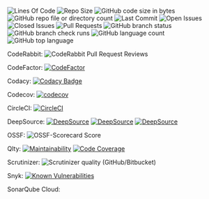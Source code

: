 ![Lines Of Code](https://tokei.rs/b1/github/LCSOGthb/GAG-Trade-Sys)
![Repo Size](https://img.shields.io/github/repo-size/LCSOGthb/GAG-Trade-Sys)
![GitHub code size in bytes](https://img.shields.io/github/languages/code-size/LCSOGthb/GAG-Trade-Sys)
![GitHub repo file or directory count](https://img.shields.io/github/directory-file-count/LCSOGthb/GAG-Trade-Sys)
![Last Commit](https://img.shields.io/github/last-commit/LCSOGthb/GAG-Trade-Sys)
![Open Issues](https://img.shields.io/github/issues/LCSOGthb/GAG-Trade-Sys)
![Closed Issues](https://img.shields.io/github/issues-closed/LCSOGthb/GAG-Trade-Sys)
![Pull Requests](https://img.shields.io/github/issues-pr/LCSOGthb/GAG-Trade-Sys)
![GitHub branch status](https://img.shields.io/github/checks-status/LCSOGthb/GAG-Trade-Sys/main)
![GitHub branch check runs](https://img.shields.io/github/check-runs/LCSOGthb/GAG-Trade-Sys/main)
![GitHub language count](https://img.shields.io/github/languages/count/LCSOGthb/GAG-Trade-Sys)
![GitHub top language](https://img.shields.io/github/languages/top/LCSOGthb/GAG-Trade-Sys)

CodeRabbit:
![CodeRabbit Pull Request Reviews](https://img.shields.io/coderabbit/prs/github/LCSOGthb/GAG-Trade-Sys?utm_source=oss&utm_medium=github&utm_campaign=LCSOGthb%2FGAG-Trade-Sys&labelColor=171717&color=FF570A&link=https%3A%2F%2Fcoderabbit.ai&label=CodeRabbit+Reviews)

CodeFactor:
[![CodeFactor](https://www.codefactor.io/repository/github/lcsogthb/gag-trade-sys/badge)](https://www.codefactor.io/repository/github/lcsogthb/gag-trade-sys)

Codacy:
[![Codacy Badge](https://app.codacy.com/project/badge/Grade/2a6d55aa38174189b725fce7139f2003)](https://app.codacy.com/gh/LCSOGthb/GAG-Trade-Sys/dashboard?utm_source=gh&utm_medium=referral&utm_content=&utm_campaign=Badge_grade)

Codecov:
[![codecov](https://codecov.io/github/LCSOGthb/GAG-Trade-Sys/graph/badge.svg?token=t1v9D7ZHZV)](https://codecov.io/github/LCSOGthb/GAG-Trade-Sys)

CircleCI:
[![CircleCI](https://dl.circleci.com/status-badge/img/gh/LCSOGthb/GAG-Trade-Sys/tree/main.svg?style=svg)](https://dl.circleci.com/status-badge/redirect/gh/LCSOGthb/GAG-Trade-Sys/tree/main)

DeepSource:
[![DeepSource](https://app.deepsource.com/gh/LCSOGthb/GAG-Trade-Sys.svg/?label=code+coverage&show_trend=true&token=FCzKwJkJlnNsdlo2nkxMwSXO)](https://app.deepsource.com/gh/LCSOGthb/GAG-Trade-Sys/)
[![DeepSource](https://app.deepsource.com/gh/LCSOGthb/GAG-Trade-Sys.svg/?label=active+issues&show_trend=true&token=FCzKwJkJlnNsdlo2nkxMwSXO)](https://app.deepsource.com/gh/LCSOGthb/GAG-Trade-Sys/)
[![DeepSource](https://app.deepsource.com/gh/LCSOGthb/GAG-Trade-Sys.svg/?label=resolved+issues&show_trend=true&token=FCzKwJkJlnNsdlo2nkxMwSXO)](https://app.deepsource.com/gh/LCSOGthb/GAG-Trade-Sys/)

OSSF:
![OSSF-Scorecard Score](https://img.shields.io/ossf-scorecard/github.com/LCSOGthb/GAG-Trade-Sys)

Qlty:
[![Maintainability](https://qlty.sh/gh/LCSOGthb/projects/GAG-Trade-Sys/maintainability.svg)](https://qlty.sh/gh/LCSOGthb/projects/GAG-Trade-Sys)
[![Code Coverage](https://qlty.sh/gh/LCSOGthb/projects/GAG-Trade-Sys/coverage.svg)](https://qlty.sh/gh/LCSOGthb/projects/GAG-Trade-Sys)

Scrutinizer:
![Scrutinizer quality (GitHub/Bitbucket)](https://img.shields.io/scrutinizer/quality/g/LCSOGthb/GAG-Trade-Sys)

Snyk:
[![Known Vulnerabilities](https://snyk.io/test/github/LCSOGthb/GAG-Trade-Sys/badge.svg)](https://snyk.io/test/github/LCSOGthb/GAG-Trade-Sys)

SonarQube Cloud:
